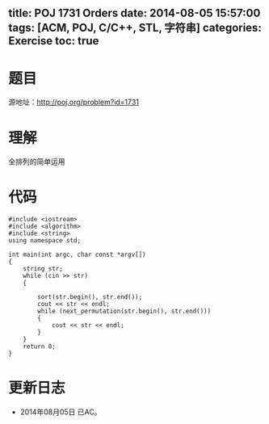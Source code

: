 ﻿title: POJ 1731 Orders
date: 2014-08-05 15:57:00
tags: [ACM, POJ, C/C++, STL, 字符串]
categories: Exercise
toc: true
---
# 题目
源地址：http://poj.org/problem?id=1731

# 理解
全排列的简单运用

<!-- more -->

# 代码
```
#include <iostream>
#include <algorithm>
#include <string>
using namespace std;

int main(int argc, char const *argv[])
{
    string str;
    while (cin >> str)
    {

        sort(str.begin(), str.end());
        cout << str << endl;
        while (next_permutation(str.begin(), str.end()))
        {
            cout << str << endl;
        }
    }
    return 0;
}
```
	
# 更新日志
- 2014年08月05日 已AC。